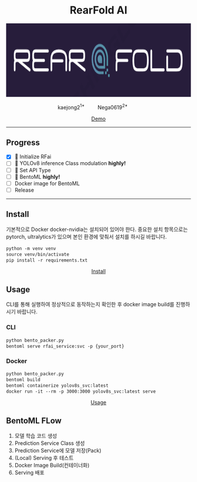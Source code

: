 <h1 align="center">RearFold AI</h1>

<p align="center">
  <img src="assets/Logo.png" alt="text" width="number" height="200px" width="600px"/>
</p>

<p align="center">
    kaejong2</a><sup>1*</sup> &emsp;&emsp;
    Nega0619</a><sup>2*</sup> &emsp;&emsp;
</p>

<p align="center">
    <a href="https://github.com/snuailab-biz/ison-dev">Demo</a>
</p>

---

## Progress
- [x] 📣 Initialize RFai
- [ ] 📣 YOLOv8 inference Class modulation **highly!**
- [ ] 📣 Set API Type
- [ ] 📣 BentoML **highly!**
- [ ] Docker image for BentoML
- [ ] Release

---
## Install
기본적으로 Docker docker-nvidia는 설치되어 있어야 한다.
중요한 설치 항목으로는 pytorch, ultralytics가 있으며 본인 환경에 맞춰서 설치를 하시길 바랍니다.
```
python -m venv venv
source venv/bin/activate
pip install -r requirements.txt
```
<p align="center">
    <a href="https://github.com/snuailab-biz/ison-dev/blob/main/docs/environment.md">Install</a>
</p>

## Usage
CLI를 통해 실행하여 정상적으로 동작하는지 확인한 후 docker image build를 진행하시기 바랍니다.
### CLI
```
python bento_packer.py
bentoml serve rfai_service:svc -p {your_port}
```


### Docker
```
python bento_packer.py
bentoml build
bentoml containerize yolov8s_svc:latest
docker run -it --rm -p 3000:3000 yolov8s_svc:latest serve
```
<p align="center">
    <a href="https://github.com/snuailab-biz/ison-dev/blob/main/docs/excutable_guide.md">Usage</a>
</p>

## BentoML FLow
1. 모델 학습 코드 생성
2. Prediction Service Class 생성
3. Prediction Service에 모델 저장(Pack)
4. (Local) Serving 후 테스트
5. Docker Image Build(컨테이너화)
6. Serving 배포